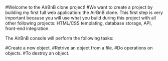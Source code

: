 #Welcome to the AirBnB clone project!
#We want to create a project by building my first full web application: the AirBnB clone. This first step is very important because you will use what you build during this project with all other following projects: HTML/CSS templating, database storage, API, front-end integration.

The AirBnB console will perform the following tasks:

#Create a new object.
#Retrive an object from a file.
#Do operations on objects.
#To destroy an object.
